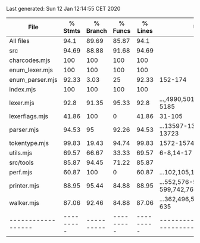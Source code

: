 Last generated: Sun 12 Jan 12:14:55 CET 2020

File              | % Stmts | % Branch | % Funcs | % Lines | Uncovered Line #s                      
------------------|---------|----------|---------|---------|----------------------------------------
All files         |    94.1 |    89.69 |   85.87 |    94.1 |                                        
 src              |   94.69 |    88.88 |   91.68 |   94.69 |                                        
  charcodes.mjs   |     100 |      100 |     100 |     100 |                                        
  enum_lexer.mjs  |     100 |      100 |     100 |     100 |                                        
  enum_parser.mjs |   92.33 |     3.03 |      25 |   92.33 | 152-174                                
  index.mjs       |     100 |      100 |     100 |     100 |                                        
  lexer.mjs       |    92.8 |    91.35 |   95.33 |    92.8 | ...,4990,5011-5018,5122-5126,5155-5185 
  lexerflags.mjs  |   41.86 |      100 |       0 |   41.86 | 31-105                                 
  parser.mjs      |   94.53 |       95 |   92.26 |   94.53 | ...13597-13697,13713,13714,13717-13723 
  tokentype.mjs   |   99.83 |    19.43 |   94.74 |   99.83 | 1572-1574,1756-1758                    
  utils.mjs       |   69.57 |    66.67 |   33.33 |   69.57 | 6-8,14-17                              
 src/tools        |   85.87 |    94.45 |   71.22 |   85.87 |                                        
  perf.mjs        |   60.87 |      100 |       0 |   60.87 | ...102,105,106,109,110,113,114,117,118 
  printer.mjs     |   88.95 |    95.44 |   84.88 |   88.95 | ...552,576-579,596-599,742,760,800,824 
  walker.mjs      |   87.06 |    92.46 |   84.88 |   87.06 | ...362,496,514,554,578,617,618,628-635 
------------------|---------|----------|---------|---------|----------------------------------------
